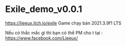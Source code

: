 # Exile_demo_v0.0.1

<space>https://lieeux.itch.io/exile<space>
<space>Game chạy bản 2021.3.9f1 LTS<space>

Nếu có thắc mắc gì thì bạn có thể PM cho t tại : https://www.facebook.com/Lieeux/

